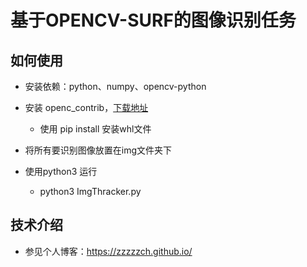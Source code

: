 # 基于OPENCV-SURF的图像识别任务

## 如何使用

- 安装依赖：python、numpy、opencv-python

- 安装 openc_contrib，[下载地址](https://pypi.python.org/pypi/opencv-contrib-python)

  - 使用 pip install 安装whl文件

- 将所有要识别图像放置在img文件夹下

- 使用python3 运行

  - python3 ImgThracker.py

## 技术介绍
- 参见个人博客：https://zzzzzch.github.io/
